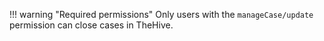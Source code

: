 !!! warning "Required permissions"
    Only users with the `manageCase/update` permission can close cases in TheHive.